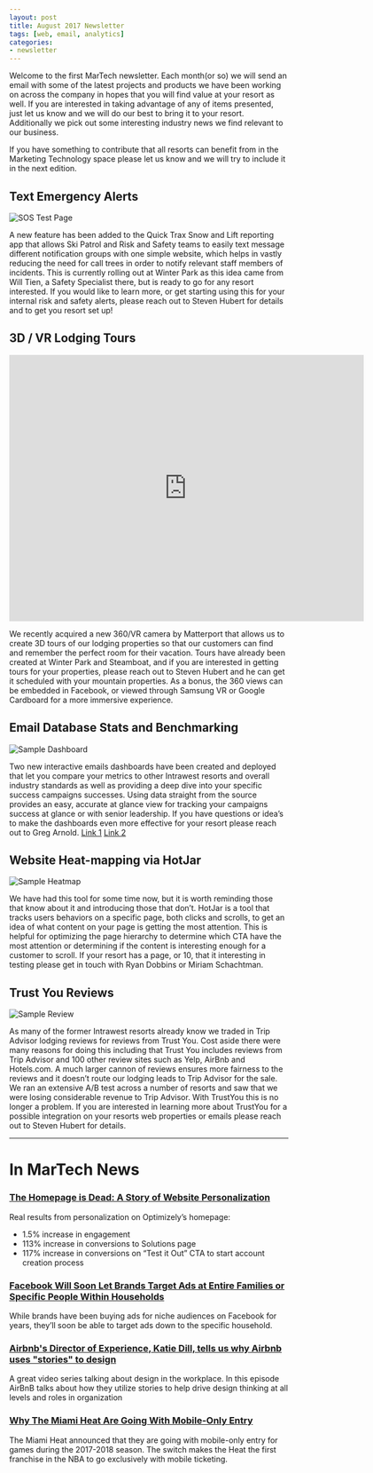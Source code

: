 ```yaml
---
layout: post
title: August 2017 Newsletter
tags: [web, email, analytics]
categories:
- newsletter
---
```




Welcome to the first MarTech newsletter. Each month(or so) we will send an email with some of the latest projects and products we have been working on across the company in hopes that you will find value at your resort as well.  If you are interested in taking advantage of any of items presented, just let us know and we will do our best to bring it to your resort. Additionally we pick out some interesting industry news we find relevant to our business.

If you have something to contribute that all resorts can benefit from in the Marketing Technology space please let us know and we will try to include it in the next edition.



## Text Emergency Alerts

![SOS Test Page](/assets/images/sos.png)

A new feature has been added to the Quick Trax Snow and Lift reporting app that allows Ski Patrol and Risk and Safety teams to easily text message different notification groups with one simple website, which helps in vastly reducing the need for call trees in order to notify relevant staff members of incidents. This is currently rolling out at Winter Park as this idea came from Will Tien, a Safety Specialist there, but is ready to go for any resort interested. If you would like to learn more, or get starting using this for your internal risk and safety alerts, please reach out to Steven Hubert for details and to get you resort set up! 


## 3D / VR Lodging Tours

<iframe width='640' height='480' src='https://my.matterport.com/show/?m=98RuLh2Cx2K&brand=0' frameborder='0' allowfullscreen></iframe>

We recently acquired a new 360/VR camera by Matterport that allows us to create 3D tours of our lodging properties so that our customers can find and remember the perfect room for their vacation. Tours have already been created at Winter Park and Steamboat, and if you are interested in getting tours for your properties, please reach out to Steven Hubert and he can get it scheduled with your mountain properties. As a bonus, the 360 views can be embedded in Facebook, or viewed through Samsung VR or Google Cardboard for a more immersive experience. 




## Email Database Stats and Benchmarking

![Sample Dashboard](/assets/images/dashboard.png)

Two new interactive emails dashboards have been created and deployed that let you compare your metrics to other Intrawest resorts and overall industry standards as well as providing a deep dive into your specific success campaigns successes. Using data straight from the source provides an easy, accurate at glance view for tracking your campaigns success at glance or with senior leadership. If you have questions or idea’s to make the dashboards even more effective for your resort please reach out to Greg Arnold. [Link 1](https://datastudio.google.com/reporting/0Byana9AOu_1SMlpOb0dBd1ByaWc/page/bxiG) [Link 2](https://datastudio.google.com/reporting/0Byana9AOu_1SWmtQbmZfM3gycXc/page/LY0F)


## Website Heat-mapping via HotJar

![Sample Heatmap](/assets/images/heatmap-469979-movement-desktop-2.jpg)

We have had this tool for some time now, but it is worth reminding those that know about it and introducing those that don’t. HotJar is a tool that tracks users behaviors on a specific page, both clicks and scrolls, to get an idea of what content on your page is getting the most attention. This is helpful for optimizing the page hierarchy to determine which CTA have the most attention or determining if the content is interesting enough for a customer to scroll. If your resort has a page, or 10, that it interesting in testing please get in touch with Ryan Dobbins or Miriam Schachtman.

 
## Trust You Reviews

![Sample Review](/assets/images/grandtrustyou.png)

As many of the former Intrawest resorts already know we traded in Trip Advisor lodging reviews for reviews from Trust You. Cost aside there were many reasons for doing this including that Trust You includes reviews from Trip Advisor and 100 other review sites such as Yelp, AirBnb and Hotels.com. A much larger cannon of reviews ensures more fairness to the reviews and it doesn’t route our lodging leads to Trip Advisor for the sale. We ran an extensive A/B test across a number of resorts and saw that we were losing considerable revenue to Trip Advisor. With TrustYou this is no longer a problem. If you are interested in learning more about TrustYou for a possible integration on your resorts web properties or emails please reach out to Steven Hubert for details.

---



# In MarTech News

 
### [The Homepage is Dead: A Story of Website Personalization](https://moz.com/blog/homepage-personalization)

Real results from personalization on Optimizely’s homepage:

* 1.5% increase in engagement
* 113% increase in conversions to Solutions page
* 117% increase in conversions on “Test it Out” CTA to start account creation process


### [Facebook Will Soon Let Brands Target Ads at Entire Families or Specific People Within Households](http://www.adweek.com/digital/facebook-will-soon-let-brands-target-ads-at-entire-families-or-specific-people-within-households/amp/)

While brands have been buying ads for niche audiences on Facebook for years, they’ll soon be able to target ads down to the specific household.


### [Airbnb's Director of Experience, Katie Dill, tells us why Airbnb uses "stories" to design](https://www.youtube.com/watch?v=sVc2hp9jlQ0)

A great video series talking about design in the workplace. In this episode AirBnB talks about how they utilize stories to help drive design thinking at all levels and roles in organization


### [Why The Miami Heat Are Going With Mobile-Only Entry](https://www.forbes.com/sites/zacglover/2017/08/14/why-the-miami-heat-are-going-with-mobile-only-entry)

The Miami Heat announced that they are going with mobile-only entry for games during the 2017-2018 season. The switch makes the Heat the first franchise in the NBA to go exclusively with mobile ticketing.

